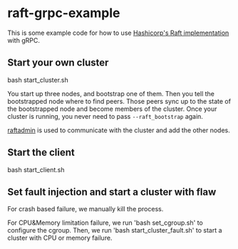 # raft-grpc-example

This is some example code for how to use [Hashicorp's Raft implementation](https://github.com/hashicorp/raft) with gRPC.

## Start your own cluster

bash start\_cluster.sh

You start up three nodes, and bootstrap one of them. Then you tell the bootstrapped node where to find peers. Those peers sync up to the state of the bootstrapped node and become members of the cluster. Once your cluster is running, you never need to pass `--raft_bootstrap` again.

[raftadmin](https://github.com/Jille/raftadmin) is used to communicate with the cluster and add the other nodes.

## Start the client

bash start\_client.sh

## Set fault injection and start a cluster with flaw

For crash based failure, we manually kill the process.

For CPU&Memory limitation failure, we run 'bash set\_cgroup.sh' to configure the cgroup. Then, we run 'bash start\_cluster\_fault.sh' to start a cluster with CPU or memory failure.
